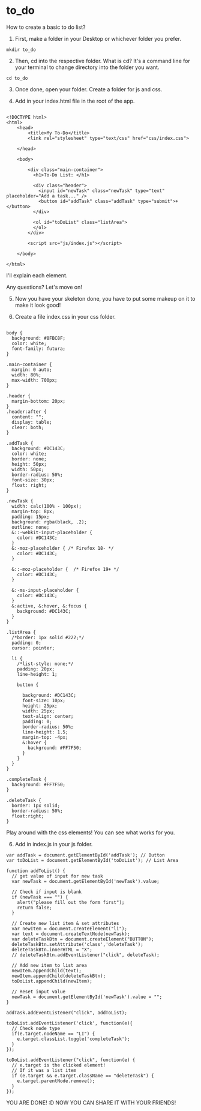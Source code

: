 # to_do

How to create a basic to do list?

1. First, make a folder in your Desktop or whichever folder you prefer.

``` mkdir to_do ```

2. Then, cd into the respective folder. What is cd? It's a command line for your terminal to change directory into the folder you want.

``` cd to_do ```

3. Once done, open your folder. Create a folder for js and css.

4. Add in your index.html file in the root of the app.

```

<!DOCTYPE html>
<html>
	<head>
		<title>My To-Do</title>
		<link rel="stylesheet" type="text/css" href="css/index.css">

	</head>

	<body>

		<div class="main-container">
		  <h1>To-Do List: </h1>

		  <div class="header">
		    <input id="newTask" class="newTask" type="text" placeholder="Add a task..." />
		    <button id="addTask" class="addTask" type="submit">+</button>
		  </div>
		  
		  <ol id="toDoList" class="listArea">
		  </ol>
		</div>

		<script src="js/index.js"></script>

	</body>

</html>
```

I'll explain each element.

Any questions? Let's move on! 

5. Now you have your skeleton done, you have to put some makeup on it to make it look good!

6. Create a file index.css in your css folder.

```

body {
  background: #8FBC8F;
  color: white;
  font-family: futura;
}

.main-container {
  margin: 0 auto;
  width: 80%;
  max-width: 700px;
}

.header {
  margin-bottom: 20px;
}
.header:after {
  content: "";
  display: table;
  clear: both;
}

.addTask {
  background: #DC143C;
  color: white;
  border: none;
  height: 50px;
  width: 50px;
  border-radius: 50%;
  font-size: 30px;
  float: right;
}

.newTask {
  width: calc(100% - 100px);
  margin-top: 8px;
  padding: 15px;
  background: rgba(black, .2);  
  outline: none;
  &::-webkit-input-placeholder {
    color: #DC143C;
  }
  &:-moz-placeholder { /* Firefox 18- */
    color: #DC143C;
  }

  &::-moz-placeholder {  /* Firefox 19+ */
    color: #DC143C;
  }

  &:-ms-input-placeholder {  
    color: #DC143C;
  }
  &:active, &:hover, &:focus {
    background: #DC143C;
  }
}

.listArea {  
  /*border: 1px solid #222;*/
  padding: 0;
  cursor: pointer;
  
  li {
    /*list-style: none;*/
    padding: 20px;
    line-height: 1;
    
    button {
      
      background: #DC143C;
      font-size: 10px;
      height: 25px;
      width: 25px;
      text-align: center;
      padding: 0;
      border-radius: 50%;
      line-height: 1.5;
      margin-top: -4px;
      &:hover {
        background: #FF7F50;
      }
    }
  }
}

.completeTask {
  background: #FF7F50;
}

.deleteTask {
  border: 1px solid;  
  border-radius: 50%;
  float:right;
}

```

Play around with the css elements! You can see what works for you.

6. Add in index.js in your js folder.

```
var addTask = document.getElementById('addTask'); // Button
var toDoList = document.getElementById('toDoList'); // List Area

function addToList() {
  // get value of input for new task
  var newTask = document.getElementById('newTask').value;
  
  // Check if input is blank
  if (newTask === "") {
    alert("please fill out the form first");
    return false;
  }
  
  // Create new list item & set attributes
  var newItem = document.createElement("li");
  var text = document.createTextNode(newTask);
  var deleteTaskBtn = document.createElement("BUTTON");
  deleteTaskBtn.setAttribute('class','deleteTask');
  deleteTaskBtn.innerHTML = "X";
  // deleteTaskBtn.addEventListener("click", deleteTask);
  
  // Add new item to list area
  newItem.appendChild(text);
  newItem.appendChild(deleteTaskBtn);
  toDoList.appendChild(newItem);
  
  // Reset input value
  newTask = document.getElementById('newTask').value = "";
}

addTask.addEventListener("click", addToList);

toDoList.addEventListener('click', function(e){
  // Check node type
  if(e.target.nodeName == "LI") {
    e.target.classList.toggle('completeTask');
  }
});

toDoList.addEventListener("click", function(e) {
  // e.target is the clicked element!
  // If it was a list item
  if (e.target && e.target.className == "deleteTask") {
    e.target.parentNode.remove();
  }
});
```


YOU ARE DONE! :D NOW YOU CAN SHARE IT WITH YOUR FRIENDS!
